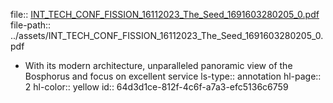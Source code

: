 file:: [INT_TECH_CONF_FISSION_16112023_The_Seed_1691603280205_0.pdf](../assets/INT_TECH_CONF_FISSION_16112023_The_Seed_1691603280205_0.pdf)
file-path:: ../assets/INT_TECH_CONF_FISSION_16112023_The_Seed_1691603280205_0.pdf

- With its modern architecture, unparalleled panoramic view of the Bosphorus and focus on excellent service
  ls-type:: annotation
  hl-page:: 2
  hl-color:: yellow
  id:: 64d3d1ce-812f-4c6f-a7a3-efc5136c6759